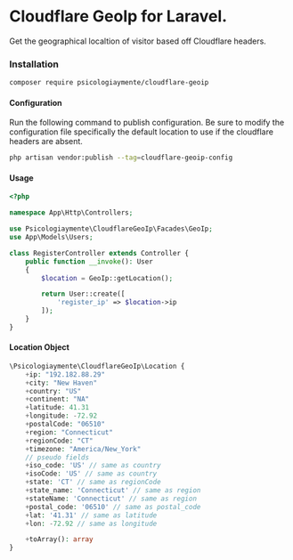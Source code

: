 # Cloudflare GeoIp for Laravel.

Get the geographical localtion of visitor based off Cloudflare headers.

### Installation

```sh
composer require psicologiaymente/cloudflare-geoip
```

#### Configuration

Run the following command to publish configuration. Be sure to modify the configuration file specifically the default location to use if the cloudflare headers are absent.

```sh
php artisan vendor:publish --tag=cloudflare-geoip-config
```

#### Usage

```php
<?php

namespace App\Http\Controllers;

use Psicologiaymente\CloudflareGeoIp\Facades\GeoIp;
use App\Models\Users;

class RegisterController extends Controller {
    public function __invoke(): User
    {
        $location = GeoIp::getLocation();

        return User::create([
            'register_ip' => $location->ip
        ]);
    }
}
```

#### Location Object

```php
\Psicologiaymente\CloudflareGeoIp\Location {
    +ip: "192.182.88.29"
    +city: "New Haven"
    +country: "US"
    +continent: "NA"
    +latitude: 41.31
    +longitude: -72.92
    +postalCode: "06510"
    +region: "Connecticut"
    +regionCode: "CT"
    +timezone: "America/New_York"
    // pseudo fields
    +iso_code: 'US' // same as country
    +isoCode: 'US' // same as country
    +state: 'CT' // same as regionCode
    +state_name: 'Connecticut' // same as region
    +stateName: 'Connecticut' // same as region
    +postal_code: '06510' // same as postal_code
    +lat: '41.31' // same as latitude
    +lon: -72.92 // same as longitude

    +toArray(): array
}
```
